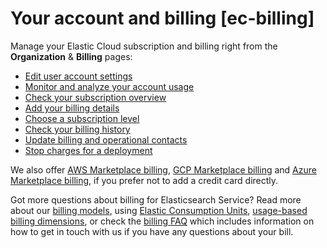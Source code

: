# Your account and billing [ec-billing]

Manage your Elastic Cloud subscription and billing right from the **Organization** & **Billing** pages:

* [Edit user account settings](../../../cloud-account/index.md)
* [Monitor and analyze your account usage](../../../deploy-manage/cloud-organization/billing/monitor-analyze-usage.md)
* [Check your subscription overview](../../../deploy-manage/cloud-organization/billing/manage-subscription.md)
* [Add your billing details](../../../deploy-manage/cloud-organization/billing/add-billing-details.md)
* [Choose a subscription level](../../../deploy-manage/cloud-organization/billing/manage-subscription.md)
* [Check your billing history](../../../deploy-manage/cloud-organization/billing/view-billing-history.md)
* [Update billing and operational contacts](../../../deploy-manage/cloud-organization/billing/update-billing-operational-contacts.md)
* [Stop charges for a deployment](../../../deploy-manage/cloud-organization/billing/stop-charges-for-project-deployment.md)

We also offer [AWS Marketplace billing](../../../deploy-manage/deploy/elastic-cloud/aws-marketplace.md), [GCP Marketplace billing](../../../deploy-manage/deploy/elastic-cloud/google-cloud-platform-marketplace.md) and [Azure Marketplace billing](https://www.elastic.co/guide/en/cloud/current/ec-billing-azure.html), if you prefer not to add a credit card directly.

Got more questions about billing for Elasticsearch Service? Read more about our [billing models](../../../deploy-manage/cloud-organization/billing/billing-models.md), using [Elastic Consumption Units](../../../deploy-manage/cloud-organization/billing/billing-models.md), [usage-based billing dimensions](../../../deploy-manage/cloud-organization/billing/cloud-hosted-deployment-billing-dimensions.md), or check the [billing FAQ](../../../deploy-manage/cloud-organization/billing/billing-faq.md) which includes information on how to get in touch with us if you have any questions about your bill.

